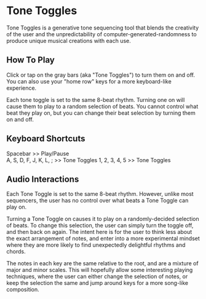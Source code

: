 # Tone Toggles
Tone Toggles is a generative tone sequencing tool that blends the creativity of the user and the unpredictability of computer-generated-randomness to produce unique musical creations with each use.

## How To Play
Click or tap on the gray bars (aka "Tone Toggles") to turn them on and off. You can also use your "home row" keys for a more keyboard-like experience.

Each tone toggle is set to the same 8-beat rhythm. Turning one on will cause them to play to a random selection of beats. You cannot control what beat they play on, but you can change their beat selection by turning them on and off.

## Keyboard Shortcuts
Spacebar  >>  Play/Pause  
A, S, D, F, J, K, L, ;  >>  Tone Toggles
1, 2, 3, 4, 5  >>  Tone Toggles

## Audio Interactions
Each Tone Toggle is set to the same 8-beat rhythm. However, unlike most sequencers, the user has no control over what beats a Tone Toggle can play on.

Turning a Tone Toggle on causes it to play on a randomly-decided selection of beats. To change this selection, the user can simply turn the toggle off, and then back on again. The intent here is for the user to think less about the exact arrangement of notes, and enter into a more experimental mindset where they are more likely to find unexpectedly delightful rhythms and chords.

The notes in each key are the same relative to the root, and are a mixture of major and minor scales. This will hopefully allow some interesting playing techniques, where the user can either change the selection of notes, or keep the selection the same and jump around keys for a more song-like composition.
